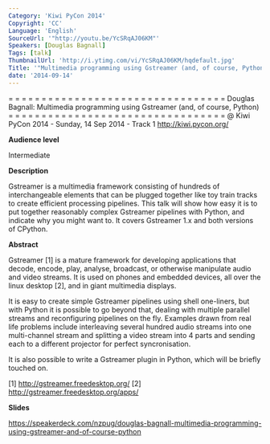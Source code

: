 ```yaml
---
Category: 'Kiwi PyCon 2014'
Copyright: 'CC'
Language: 'English'
SourceUrl: '"http://youtu.be/YcSRqAJ06KM"'
Speakers: [Douglas Bagnall]
Tags: [talk]
ThumbnailUrl: 'http://i.ytimg.com/vi/YcSRqAJ06KM/hqdefault.jpg'
Title: '"Multimedia programming using Gstreamer (and, of course, Python)"'
date: '2014-09-14'
---
```

= = = = = = = = = = = = = = = = = = = = = = = = = = = = = = = = = 
Douglas Bagnall:
Multimedia programming using Gstreamer (and, of course, Python)
= = = = = = = = = = = = = = = = = = = = = = = = = = = = = = = = = 
@ Kiwi PyCon 2014 - Sunday, 14 Sep 2014 - Track 1
http://kiwi.pycon.org/

**Audience level**

Intermediate

**Description**

Gstreamer is a multimedia framework consisting of hundreds of interchangeable elements that can be plugged together like toy train tracks to create efficient processing pipelines. This talk will show how easy it is to put together reasonably complex Gstreamer pipelines with Python, and indicate why you might want to. It covers Gstreamer 1.x and both versions of CPython.

**Abstract**

Gstreamer [1] is a mature framework for developing applications that decode, encode, play, analyse, broadcast, or otherwise manipulate audio and video streams. It is used on phones and embedded devices, all over the linux desktop [2], and in giant multimedia displays.

It is easy to create simple Gstreamer pipelines using shell one-liners, but with Python it is possible to go beyond that, dealing with multiple parallel streams and reconfiguring pipelines on the fly. Examples drawn from real life problems include interleaving several hundred audio streams into one multi-channel stream and splitting a video stream into 4 parts and sending each to a different projector for perfect syncronisation.

It is also possible to write a Gstreamer plugin in Python, which will be briefly touched on.

[1] http://gstreamer.freedesktop.org/
[2] http://gstreamer.freedesktop.org/apps/

**Slides**

https://speakerdeck.com/nzpug/douglas-bagnall-multimedia-programming-using-gstreamer-and-of-course-python